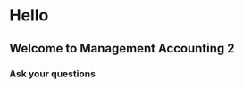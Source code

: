 <h1>Hello </h1>
<h2>Welcome to Management Accounting 2</h2>
<h3>Ask your questions</h3>

<script
  src='https://cdn.jotfor.ms/agent/embedjs/0197c4c5671d7ee9992e379de613b12fb78b/embed.js?skipWelcome=1&maximizable=1'>
</script>
